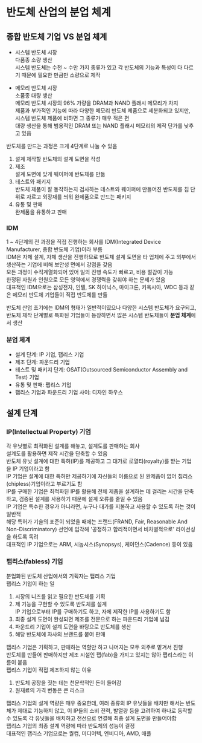 # 반도체 산업의 분업 체계  

## 종합 반도체 기업 VS 분업 체계  
* 시스템 반도체 시장  
다품종 소량 생산  
시스템 반도체는 수천 ~ 수만 가지 종류가 있고 각 반도체의 기능과 특성이 다 다르기 때문에 필요한 만큼만 소량으로 제작  

* 메모리 반도체 시장  
소품종 대량 생산  
메모리 반도체 시장의 96% 가량을 DRAM과 NAND 플래시 메모리가 차지  
제품과 부가적인 기능에 따라 다양한 메모리 반도체 제품으로 세분화되고 있지만, 시스템 반도체 제품에 비하면 그 종류가 매우 적은 편  
대량 생산을 통해 범용적인 DRAM 또는 NAND 플래시 메모리의 제작 단가를 낮추고 있음  

반도체를 만드는 과정은 크게 4단계로 나눌 수 있음  
1. 설계
제작할 반도체의 설계 도면을 작성  
2. 제조  
설계 도면에 맞게 웨이퍼에 반도체를 만듦  
3. 테스트와 패키지  
반도체 제품이 잘 동작하는지 검사하는 테스트와 웨이퍼에 만들어진 반도체를 칩 단위로 자르고 외장재를 씌워 완제품으로 만드는 패키지  
4. 유통 및 판매  
완제품을 유통하고 판매  

### IDM  
1 ~ 4단계의 전 과정을 직접 진행하는 회사를 IDM(Integrated Device Manufacturer, 종합 반도체 기업)이라 부름  
IDM은 자체 설계, 자체 생산을 진행하므로 반도체 설계 도면을 타 업체에 주고 외부에서 생산하는 기업에 비해 보안성 면에서 강점을 갖음  
모든 과정이 수직계열화되어 있어 일의 진행 속도가 빠르고, 비용 절감이 가능  
한정된 자원과 인원으로 모든 영역에서 경쟁력을 갖춰야 하는 문제가 있음  
대표적인 IDM으로는 삼성전자, 인텔, SK 하이닉스, 마이크론, 키옥시아, WDC 등과 같은 메모리 반도체 기업들이 직접 반도체를 만듦  

반도체 산업 초기에는 IDM의 형태가 일반적이였으나 다양한 시스템 반도체가 요구되고, 반도체 제작 단계별로 특화된 기업들이 등장하면서 많은 시스템 반도체들이 **분업 체계**에서 생산  

### 분업 체계  
* 설계 단계: IP 기업, 팹리스 기업  
* 제조 단계: 파운드리 기업  
* 테스트 및 패키지 단계: OSAT(Outsourced Semiconductor Assembly and Test) 기업  
* 유통 및 판매: 팹리스 기업  
* 팹리스 기업과 파운드리 기업 사이: 디자인 하우스  

## 설계 단계  
### IP(Intellectual Property) 기업  
각 유닛별로 최적화된 설계를 해놓고, 설계도를 판매하는 회사  
설계도를 활용하면 제작 시간을 단축할 수 있음  
반도체 유닛 설계에 대한 특허(IP)를 제공하고 그 대가로 로열티(royalty)를 받는 기업을 IP 기업이라고 함  
IP 기업은 설계에 대한 특허만 제공하기에 자신들의 이름으로 된 완제품이 없어 칩리스(chipless)기업이라고 부르기도 함  
IP를 구매한 기업은 최적화된 IP를 활용해 전체 제품을 설계하는 데 걸리는 시간을 단축하고, 검증된 설계를 사용하기 때문에 설계 오류를 줄일 수 있음  
IP 기업은 특수한 경우가 아니라면, 누구나 대가를 지불하고 사용할 수 있도록 하는 것이 일반적  
해당 특허가 기술의 표준이 되었을 때에는 프랜드(FRAND, Fair, Reasonable And Non-Discriminatory) 선언에 입각해 '공정하고 합리적이면서 비차별적으로' 라이선싱을 하도록 독려  
대표적인 IP 기업으로는 ARM, 시놉시스(Synopsys), 케이던스(Cadence) 등이 있음  

### 팹리스(fabless) 기업  
분업화된 반도체 산업에서의 기획자는 팹리스 기업  
팹리스 기업이 하는 일  
1. 시장의 니즈를 읽고 필요한 반도체를 기획  
2. 제 기능을 구현할 수 있도록 반도체를 설계  
IP 기업으로부터 IP를 구매하기도 하고, 자체 제작한 IP를 사용하기도 함  
3. 최종 설계 도면이 완성되면 제조를 전문으로 하는 파운드리 기업에 넘김  
4. 파운드리 기업이 설계 도면을 바탕으로 반도체를 생산  
5. 해당 반도체에 자사의 브랜드를 붙여 판매  

팹리스 기업은 기획하고, 판매하는 역할만 하고 나머지는 모두 외주로 맡겨서 진행  
반도체를 만들어 판매하지만 제조 시설인 팹(fab)을 가지고 있지는 않아 팹리스라는 이름이 붙음  
펩리스 기업이 직접 제조하지 않는 이유  
1. 반도체 공장을 짓는 데는 천문학적인 돈이 들어감  
2. 원재료의 가격 변동은 큰 리스크  

팹리스 기업의 설계 역량은 매우 중요한데, 여러 종류의 IP 유닛들을 배치만 해서는 반도체가 제대로 기능하지 않고, 이 IP들의 소비 전력, 발열량 등을 고려하여 하나로 동작할 수 있도록 각 유닛들을 배치하고 전선으로 연결해 최종 설계 도면을 만들어야함  
팹리스 기업의 최종 설계 역량에 따라 반도체의 성능이 결정  
대표적인 팹리스 기업으로는 퀄컴, 미디어텍, 엔비디아, AMD, 애플  